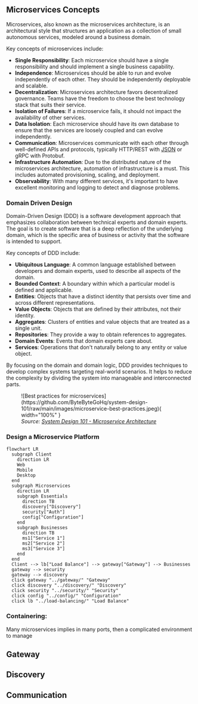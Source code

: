 ## Microservices Concepts

Microservices, also known as the microservices architecture, is an architectural style that structures an application as a collection of small autonomous services, modeled around a business domain.

Key concepts of microservices include:

- **Single Responsibility**: Each microservice should have a single responsibility and should implement a single business capability.
- **Independence**: Microservices should be able to run and evolve independently of each other. They should be independently deployable and scalable.
- **Decentralization**: Microservices architecture favors decentralized governance. Teams have the freedom to choose the best technology stack that suits their service.
- **Isolation of Failures**: If a microservice fails, it should not impact the availability of other services.
- **Data Isolation**: Each microservice should have its own database to ensure that the services are loosely coupled and can evolve independently.
- **Communication**: Microservices communicate with each other through well-defined APIs and protocols, typically HTTP/REST with [JSON](./jwt.md) or gRPC with Protobuf.
- **Infrastructure Automation**: Due to the distributed nature of the microservices architecture, automation of infrastructure is a must. This includes automated provisioning, scaling, and deployment.
- **Observability**: With many different services, it's important to have excellent monitoring and logging to detect and diagnose problems.

### Domain Driven Design

Domain-Driven Design (DDD) is a software development approach that emphasizes collaboration between technical experts and domain experts. The goal is to create software that is a deep reflection of the underlying domain, which is the specific area of business or activity that the software is intended to support.

Key concepts of DDD include:

- **Ubiquitous Language**: A common language established between developers and domain experts, used to describe all aspects of the domain.
- **Bounded Context**: A boundary within which a particular model is defined and applicable.
- **Entities**: Objects that have a distinct identity that persists over time and across different representations.
- **Value Objects**: Objects that are defined by their attributes, not their identity.
- **Aggregates**: Clusters of entities and value objects that are treated as a single unit.
- **Repositories**: They provide a way to obtain references to aggregates.
- **Domain Events**: Events that domain experts care about.
- **Services**: Operations that don't naturally belong to any entity or value object.

By focusing on the domain and domain logic, DDD provides techniques to develop complex systems targeting real-world scenarios. It helps to reduce the complexity by dividing the system into manageable and interconnected parts.

<figure markdown>
  ![Best practices for microservices](https://github.com/ByteByteGoHq/system-design-101/raw/main/images/microservice-best-practices.jpeg){ width="100%" }
  <figcaption><i>Source: <a href="https://github.com/ByteByteGoHq/system-design-101?tab=readme-ov-file#microservice-architecture" target="_blank">System Design 101 - Microservice Architecture</a></i></figcaption>
</figure>


### Design a Microservice Platform

``` mermaid
flowchart LR
  subgraph Client
    direction LR
    Web
    Mobile
    Desktop
  end
  subgraph Microservices
    direction LR
    subgraph Essentials
      direction TB
      discovery["Discovery"]
      security["Auth"]
      config["Configuration"]
    end
    subgraph Businesses
      direction TB
      ms1["Service 1"]
      ms2["Service 2"]
      ms3["Service 3"]
    end
  end
  Client --> lb["Load Balance"] --> gateway["Gateway"] --> Businesses
  gateway --> security
  gateway --> discovery
  click gateway "../gateway/" "Gateway"
  click discovery "../discovery/" "Discovery"
  click security "../security/" "Security"
  click config "../config/" "Configuration"
  click lb "../load-balancing/" "Load Balance"
```

### Containering:

Many microservices implies in many ports, then a complicated environment to manage


<!-- <figure markdown>
  ![Microservices](https://github.com/ByteByteGoHq/system-design-101/raw/main/images/typical-microservice-arch.jpg){ width="100%" }
  <figcaption><i>Source: <a href="https://github.com/ByteByteGoHq/system-design-101?tab=readme-ov-file#microservice-architecture" target="_blank">System Design 101 - Microservice Architecture</a></i></figcaption>
</figure> -->


## Gateway


## Discovery

## Communication




[^1]: XU, A., [System Design 101](https://github.com/ByteByteGoHq/system-design-101).

[^2]: [Wikipedia - Domain Driven Design](https://en.wikipedia.org/wiki/Domain-driven_design)
